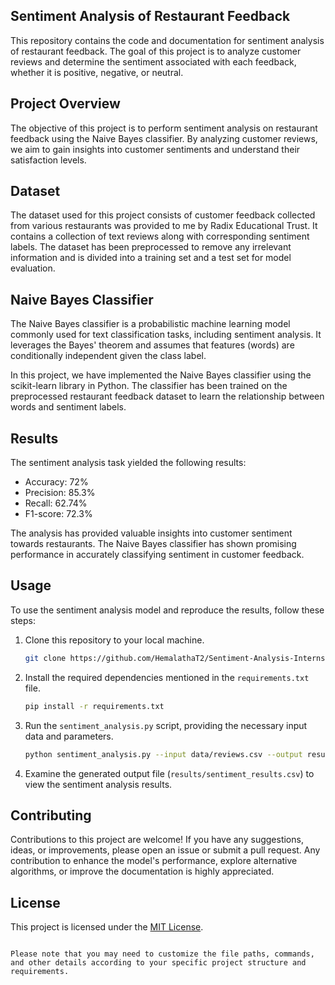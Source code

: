 
## Sentiment Analysis of Restaurant Feedback


This repository contains the code and documentation for sentiment analysis of restaurant feedback. The goal of this project is to analyze customer reviews and determine the sentiment associated with each feedback, whether it is positive, negative, or neutral.

## Project Overview

The objective of this project is to perform sentiment analysis on restaurant feedback using the Naive Bayes classifier. By analyzing customer reviews, we aim to gain insights into customer sentiments and understand their satisfaction levels.

## Dataset

The dataset used for this project consists of customer feedback collected from various restaurants was provided to me by Radix Educational Trust. It contains a collection of text reviews along with corresponding sentiment labels. The dataset has been preprocessed to remove any irrelevant information and is divided into a training set and a test set for model evaluation.

## Naive Bayes Classifier

The Naive Bayes classifier is a probabilistic machine learning model commonly used for text classification tasks, including sentiment analysis. It leverages the Bayes' theorem and assumes that features (words) are conditionally independent given the class label.

In this project, we have implemented the Naive Bayes classifier using the scikit-learn library in Python. The classifier has been trained on the preprocessed restaurant feedback dataset to learn the relationship between words and sentiment labels.

## Results

The sentiment analysis task yielded the following results:

- Accuracy: 72%
- Precision: 85.3%
- Recall: 62.74%
- F1-score: 72.3%

The analysis has provided valuable insights into customer sentiment towards restaurants. The Naive Bayes classifier has shown promising performance in accurately classifying sentiment in customer feedback.

## Usage

To use the sentiment analysis model and reproduce the results, follow these steps:

1. Clone this repository to your local machine.
   ```bash
   git clone https://github.com/HemalathaT2/Sentiment-Analysis-Internship-tasks.git
   ```

2. Install the required dependencies mentioned in the `requirements.txt` file.
   ```bash
   pip install -r requirements.txt
   ```

3. Run the `sentiment_analysis.py` script, providing the necessary input data and parameters.
   ```bash
   python sentiment_analysis.py --input data/reviews.csv --output results/sentiment_results.csv
   ```

4. Examine the generated output file (`results/sentiment_results.csv`) to view the sentiment analysis results.

## Contributing

Contributions to this project are welcome! If you have any suggestions, ideas, or improvements, please open an issue or submit a pull request. Any contribution to enhance the model's performance, explore alternative algorithms, or improve the documentation is highly appreciated.

## License

This project is licensed under the [MIT License](LICENSE).
```

Please note that you may need to customize the file paths, commands, and other details according to your specific project structure and requirements.
